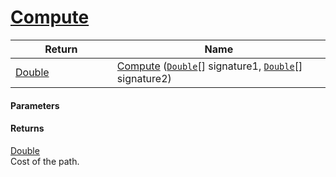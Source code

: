# [Compute](./Dtw--Compute.md)



| Return<div><a href="#"><img width=225></a></div> | Name<div><a href="#"><img width=525></a></div> | 
| --- | --- | 
| [Double](https://docs.microsoft.com/en-us/dotnet/api/System.Double) | [Compute](./Dtw--Compute.md) ([`Double`](https://docs.microsoft.com/en-us/dotnet/api/System.Double)[] signature1, [`Double`](https://docs.microsoft.com/en-us/dotnet/api/System.Double)[] signature2) | 


#### Parameters

#### Returns
[Double](https://docs.microsoft.com/en-us/dotnet/api/System.Double)<br>
Cost of the path.